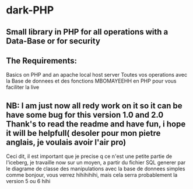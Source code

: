 # dark-PHP
Small library in PHP for all operations with a Data-Base or for security
---------------------------------------------------------------------------------------------------------
The Requirements:
------------------------------------------------------------------------------------------------------
Basics on PHP and an apache local host server
 Toutes vos operations avec la Base de donnees et des fonctions MBOMAYEEHH en PHP pour vous faciliter la live
 
 NB: I am just now all redy work on it so it can be have some bug for this version 1.0 and 2.0
 Thank's to read the readme and have fun, i hope it will be helpfull( desoler pour mon pietre anglais, je voulais avoir l'air pro)
 -----------------------------------------------------------------------------------------------------------------------------------
 
 Ceci dit, il est important que je precise q ce n'est une petite partie de l'iceberg, je travaille now sur un moyen, a partir du fichier SQL generer par le diagrame de classe des manipulations avec la base de donnees simples comme bonjour, vous verrez hihihihihi, mais cela serra probablement la version 5 ou 6 hihi
